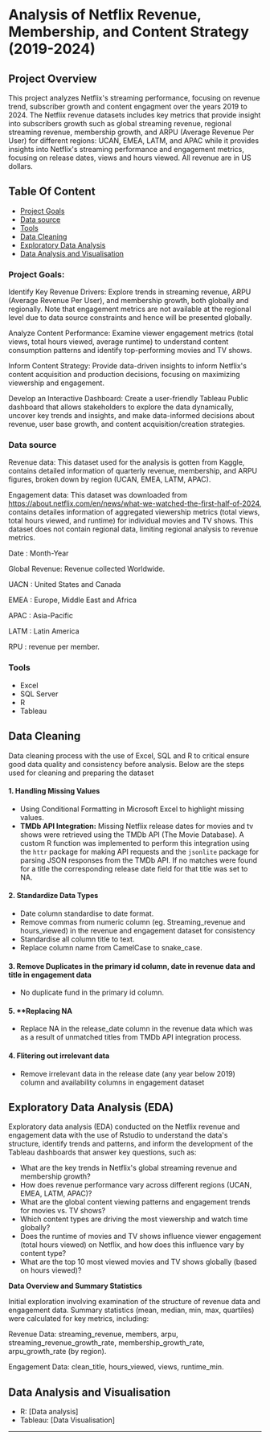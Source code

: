 # Analysis of Netflix Revenue, Membership, and Content Strategy (2019-2024)

## Project Overview
This project analyzes Netflix's streaming performance, focusing on revenue trend, subscriber growth and content engagment over the years 2019 to 2024. The Netflix revenue datasets includes key metrics that provide insight into subscribers growth such as global streaming revenue, regional streaming revenue, membership growth, and ARPU (Average Revenue Per User) for different regions: UCAN, EMEA, LATM, and APAC while it provides insights into Netflix's streaming performance and engagement metrics, focusing on release dates, views and hours viewed. All revenue are in US dollars.

## Table Of Content
  - [Project Goals](#project-goals)
  - [Data source](#data-source)
  - [Tools](#tools)
  - [Data Cleaning](#data-cleaning)
  - [Exploratory Data Analysis](#exploratory_data_analysis)
  - [Data Analysis and Visualisation](#data_analysis_and_visualisation)

### Project Goals:

Identify Key Revenue Drivers: Explore trends in streaming revenue, ARPU (Average Revenue Per User), and membership growth, both globally and regionally. Note that engagement metrics are not available at the regional level due to data source constraints and hence will be presented globally.

Analyze Content Performance: Examine viewer engagement metrics (total views, total hours viewed, average runtime) to understand content consumption patterns and identify top-performing movies and TV shows.

Inform Content Strategy: Provide data-driven insights to inform Netflix's content acquisition and production decisions, focusing on maximizing viewership and engagement.

Develop an Interactive Dashboard: Create a user-friendly Tableau Public dashboard that allows stakeholders to explore the data dynamically, uncover key trends and insights, and make data-informed decisions about revenue, user base growth, and content acquisition/creation strategies.

### Data source
Revenue data: This dataset used for the analysis is gotten from Kaggle, contains detailed information of quarterly revenue, membership, and ARPU figures, broken down by region (UCAN, EMEA, LATM, APAC).

Engagement data: This dataset was downloaded from https://about.netflix.com/en/news/what-we-watched-the-first-half-of-2024, contains detailes information of aggregated viewership metrics (total views, total hours viewed, and runtime) for individual movies and TV shows. This dataset does not contain regional data, limiting regional analysis to revenue metrics.

Date : Month-Year

Global Revenue: Revenue collected Worldwide.

UACN : United States and Canada

EMEA : Europe, Middle East and Africa

APAC : Asia-Pacific

LATM : Latin America

RPU : revenue per member.

### Tools
- Excel
- SQL Server
- R 
- Tableau

## Data Cleaning
Data cleaning process with the use of Excel, SQL and R to critical ensure good data quality and consistency before analysis. Below are the steps used for cleaning and preparing the dataset

#### 1. **Handling Missing Values**
   - Using Conditional Formatting in Microsoft Excel to highlight missing values.
   - **TMDb API Integration:**
Missing Netflix release dates for movies and tv shows were retrieved using the TMDb API (The Movie Database). A custom R function was implemented to perform this integration using the `httr` package for making API requests and the `jsonlite` package for parsing JSON responses from the TMDb API. If no matches were found for a title the corresponding release date field for that title was set to NA. 
#### 2. **Standardize Data Types**
   - Date column standardise to date format.
   - Remove commas from numeric column (eg. Streaming_revenue and hours_viewed) in the revenue and engagement dataset for consistency
   - Standardise all column title to text.
   - Replace column name from CamelCase to snake_case.
#### 3. **Remove Duplicates in the primary id column, date in revenue data and title in engagement data**
   - No duplicate fund in the primary id column.
#### 5. **Replacing NA
   - Replace NA in the release_date column in the revenue data which was as a result of unmatched titles from TMDb API integration process.
#### 4. **Flitering out irrelevant data**
   - Remove irrelevant data in the release date (any year below 2019) column and availability columns in engagement dataset

   
## Exploratory Data Analysis (EDA)
Exploratory data analysis (EDA) conducted on the Netflix revenue and engagement data with the use of Rstudio to understand the data's structure, identify trends and patterns, and inform the development of the Tableau dashboards that answer key questions, such as: 
   - What are the key trends in Netflix's global streaming revenue and membership growth?
   - How does revenue performance vary across different regions (UCAN, EMEA, LATM, APAC)?
   - What are the global content viewing patterns and engagement trends for movies vs. TV shows?
   - Which content types are driving the most viewership and watch time globally?
   - Does the runtime of movies and TV shows influence viewer engagement (total hours viewed) on Netflix, and how does this influence vary by content type? 
   - What are the top 10 most viewed movies and TV shows globally (based on hours viewed)?

**Data Overview and Summary Statistics**

Initial exploration involving examination of the structure of revenue data and engagement data. Summary statistics (mean, median, min, max, quartiles) were calculated for key metrics, including:

Revenue Data: streaming_revenue, members, arpu, streaming_revenue_growth_rate, membership_growth_rate, arpu_growth_rate (by region).

Engagement Data: clean_title, hours_viewed, views, runtime_min.

## Data Analysis and Visualisation

   - R: [Data analysis]
   - Tableau: [Data Visualisation]


   
     

---

